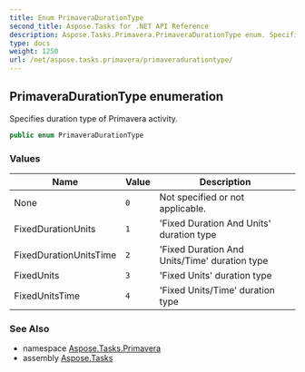 ```yaml
---
title: Enum PrimaveraDurationType
second_title: Aspose.Tasks for .NET API Reference
description: Aspose.Tasks.Primavera.PrimaveraDurationType enum. Specifies duration type of Primavera activity
type: docs
weight: 1250
url: /net/aspose.tasks.primavera/primaveradurationtype/
---
```

## PrimaveraDurationType enumeration

Specifies duration type of Primavera activity.

```csharp
public enum PrimaveraDurationType
```

### Values

| Name | Value | Description |
| --- | --- | --- |
| None | `0` | Not specified or not applicable. |
| FixedDurationUnits | `1` | 'Fixed Duration And Units' duration type |
| FixedDurationUnitsTime | `2` | 'Fixed Duration And Units/Time' duration type |
| FixedUnits | `3` | 'Fixed Units' duration type |
| FixedUnitsTime | `4` | 'Fixed Units/Time' duration type |

### See Also

* namespace [Aspose.Tasks.Primavera](../../aspose.tasks.primavera/)
* assembly [Aspose.Tasks](../../)


